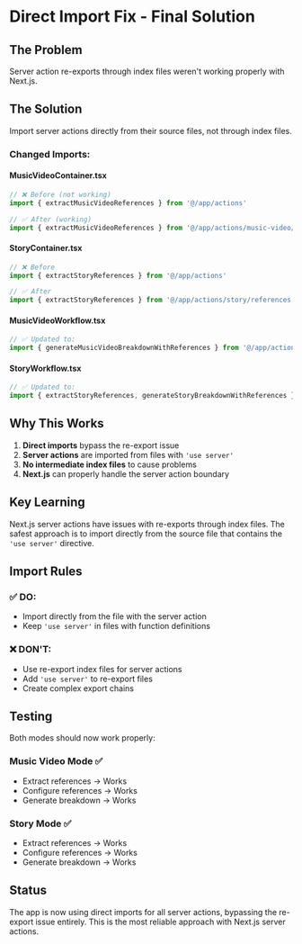# Direct Import Fix - Final Solution

## The Problem
Server action re-exports through index files weren't working properly with Next.js.

## The Solution
Import server actions directly from their source files, not through index files.

### Changed Imports:

#### MusicVideoContainer.tsx
```typescript
// ❌ Before (not working)
import { extractMusicVideoReferences } from '@/app/actions'

// ✅ After (working)
import { extractMusicVideoReferences } from '@/app/actions/music-video/references'
```

#### StoryContainer.tsx
```typescript
// ❌ Before
import { extractStoryReferences } from '@/app/actions'

// ✅ After
import { extractStoryReferences } from '@/app/actions/story/references'
```

#### MusicVideoWorkflow.tsx
```typescript
// ✅ Updated to:
import { generateMusicVideoBreakdownWithReferences } from '@/app/actions/music-video/references'
```

#### StoryWorkflow.tsx
```typescript
// ✅ Updated to:
import { extractStoryReferences, generateStoryBreakdownWithReferences } from '@/app/actions/story/references'
```

## Why This Works

1. **Direct imports** bypass the re-export issue
2. **Server actions** are imported from files with `'use server'`
3. **No intermediate index files** to cause problems
4. **Next.js** can properly handle the server action boundary

## Key Learning

Next.js server actions have issues with re-exports through index files. The safest approach is to import directly from the source file that contains the `'use server'` directive.

## Import Rules

### ✅ DO:
- Import directly from the file with the server action
- Keep `'use server'` in files with function definitions

### ❌ DON'T:
- Use re-export index files for server actions
- Add `'use server'` to re-export files
- Create complex export chains

## Testing

Both modes should now work properly:

### Music Video Mode ✅
- Extract references → Works
- Configure references → Works
- Generate breakdown → Works

### Story Mode ✅
- Extract references → Works
- Configure references → Works
- Generate breakdown → Works

## Status

The app is now using direct imports for all server actions, bypassing the re-export issue entirely. This is the most reliable approach with Next.js server actions.